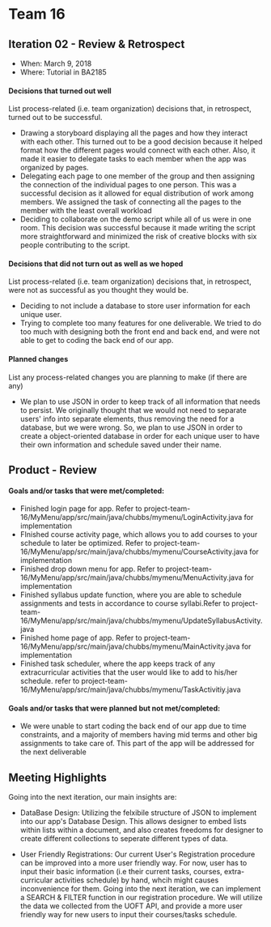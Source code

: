 # Team 16


## Iteration 02 - Review & Retrospect

 * When: March 9, 2018
 * Where: Tutorial in BA2185

#### Decisions that turned out well

List process-related (i.e. team organization) decisions that, in retrospect, turned out to be successful.


 * Drawing a storyboard displaying all the pages and how they interact with each other. This turned out to be a good decision because it helped format how the different pages would connect with each other. Also, it made it easier to delegate tasks to each member when the app was organized by pages.
 * Delegating each page to one member of the group and then assigning the connection of the individual pages to one person. This was a successful decision as it allowed for equal distribution of work among members. We assigned the task of connecting all the pages to the member with the least overall workload
 * Deciding to collaborate on the demo script while all of us were in one room. This decision was successful because it made writing the script more straightforward and minimized the risk of creative blocks with six people contributing to the script.
 
#### Decisions that did not turn out as well as we hoped

List process-related (i.e. team organization) decisions that, in retrospect, were not as successful as you thought they would be.

* Deciding to not include a database to store user information for each unique user. 
* Trying to complete too many features for one deliverable. We tried to do too much with designing both the front end and back end, and were not able to get to coding the back end of our app.

#### Planned changes

List any process-related changes you are planning to make (if there are any)

* We plan to use JSON in order to keep track of all information that needs to persist. We originally thought that we would not need to separate users' info into separate elements, thus removing the need for a database, but we were wrong. So, we plan to use JSON in order to create a object-oriented database in order for each unique user to have their own information and schedule saved under their name.


## Product - Review

#### Goals and/or tasks that were met/completed:

 * Finished login page for app. Refer to project-team-16/MyMenu/app/src/main/java/chubbs/mymenu/LoginActivity.java for implementation
 * FInished course activity page, which allows you to add courses to your schedule to later be optimized. Refer to project-team-16/MyMenu/app/src/main/java/chubbs/mymenu/CourseActivity.java for implementation
 * Finished drop down menu for app. Refer to project-team-16/MyMenu/app/src/main/java/chubbs/mymenu/MenuActivity.java for implementation
 * Finished syllabus update function, where you are able to schedule assignments and tests in accordance to course syllabi.Refer to project-team-16/MyMenu/app/src/main/java/chubbs/mymenu/UpdateSyllabusActivity.java
* Finished home page of app. Refer to project-team-16/MyMenu/app/src/main/java/chubbs/mymenu/MainActivity.java for implementation
* Finished task scheduler, where the app keeps track of any extracurricular activities that the user would like to add to his/her schedule. refer to project-team-16/MyMenu/app/src/main/java/chubbs/mymenu/TaskActivitiy.java

 
#### Goals and/or tasks that were planned but not met/completed:

* We were unable to start coding the back end of our app due to time constraints, and a majority of members having mid terms and other big assignments to take care of. This part of the app will be addressed for the next deliverable

## Meeting Highlights

Going into the next iteration, our main insights are:

* DataBase Design: Utilizing the felxibile structure of JSON to implement into our app's Database Design. This allows designer to embed lists within lists within a document, and also creates freedoms for designer to create different collections to seperate different types of data. 

* User Friendly Registrations: Our current User's Registration procedure can be improved into a more user friendly way. 
For now, user has to input their basic information (i.e their current tasks, courses, extra-curricular activities schedule) by hand, whcih might causes inconvenience for them. Going into the next iteration, we can implement a SEARCH & FILTER function in our registration procedure. We will utilize the data we collected from the UOFT API, and provide a more user friendly way for new users to input their courses/tasks schedule. 
